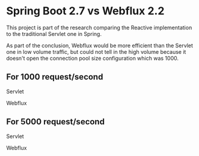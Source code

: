 # Spring Boot 2.7 vs Webflux 2.2

This project is part of the research comparing the Reactive implementation to the traditional Servlet one in Spring.

As part of the conclusion, Webflux would be more efficient than the Servlet one in low volume traffic, 
but could not tell in the high volume because it doesn't open the connection pool size configuration which was 1000.

## For 1000 request/second
Servlet

Webflux

## For 5000 request/second
Servlet

Webflux
